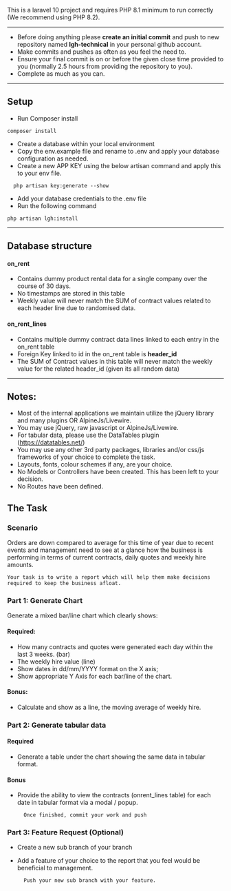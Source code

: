 This is a laravel 10 project and requires PHP 8.1 minimum to run correctly (We recommend using PHP 8.2).

---

- Before doing anything please **create an initial commit** and push to new repository named **lgh-technical** in your personal github account.
- Make commits and pushes as often as you feel the need to.
- Ensure your final commit is on or before the given close time provided to you (normally 2.5 hours from providing the repository to you).
- Complete as much as you can.

---

## Setup

- Run Composer install
```
composer install
```
- Create a database within your local environment
- Copy the env.example file and rename to .env and apply your database configuration as needed.
- Create a new APP KEY using the below artisan command and apply this to your env file.
```
  php artisan key:generate --show
```
- Add your database credentials to the .env file
- Run the following command
```
php artisan lgh:install
```

---

## Database structure

#### on_rent

- Contains dummy product rental data for a single company over the course of 30 days.
- No timestamps are stored in this table
- Weekly value will never match the SUM of contract values related to each header line due to randomised data.

#### on_rent_lines

- Contains multiple dummy contract data lines linked to each entry in the on_rent table
- Foreign Key linked to id in the on_rent table is **header_id**
- The SUM of Contract values in this table will never match the weekly value for the related header_id (given its all random data)
---

## Notes:

- Most of the internal applications we maintain utilize the jQuery library and many plugins OR AlpineJs/Livewire.
- You may use jQuery, raw javascript or AlpineJs/Livewire. 
- For tabular data, please use the DataTables plugin (https://datatables.net/)
- You may use any other 3rd party packages, libraries and/or css/js frameworks of your choice to complete the task.
- Layouts, fonts, colour schemes if any, are your choice.
- No Models or Controllers have been created. This has been left to your decision.
- No Routes have been defined.

## The Task

### Scenario

Orders are down compared to average for this time of year due to recent events and management need to see at a glance how the business is performing in terms of current contracts, daily quotes and weekly hire amounts.

    Your task is to write a report which will help them make decisions required to keep the business afloat.

### Part 1: Generate Chart

Generate a mixed bar/line chart which clearly shows:

#### Required:

- How many contracts and quotes were generated each day within the last 3 weeks. (bar)
- The weekly hire value (line)
- Show dates in dd/mm/YYYY format on the X axis;
- Show appropriate Y Axis for each bar/line of the chart.

#### Bonus:

- Calculate and show as a line, the moving average of weekly hire.

### Part 2: Generate tabular data

#### Required

- Generate a table under the chart showing the same data in tabular format.

#### Bonus

- Provide the ability to view the contracts (onrent_lines table) for each date in tabular format via a modal / popup.

        Once finished, commit your work and push

### Part 3: Feature Request (Optional)

- Create a new sub branch of your branch
- Add a feature of your choice to the report that you feel would be beneficial to management.

        Push your new sub branch with your feature.
